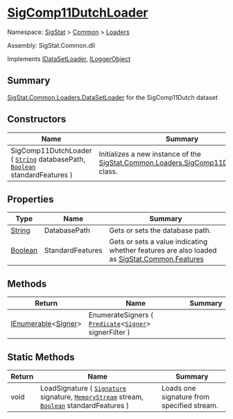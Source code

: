 # [SigComp11DutchLoader](./SigComp11DutchLoader.md)

Namespace: [SigStat]() > [Common](./../README.md) > [Loaders](./README.md)

Assembly: SigStat.Common.dll

Implements [IDataSetLoader](./IDataSetLoader.md), [ILoggerObject](./../ILoggerObject.md)

## Summary
[SigStat.Common.Loaders.DataSetLoader](https://github.com/sigstat/sigstat/tree/develop/docs/md/SigStat/Common/Loaders/DataSetLoader.md) for the SigComp11Dutch dataset

## Constructors

| Name | Summary | 
| --- | --- | 
| SigComp11DutchLoader ( [`String`](https://docs.microsoft.com/en-us/dotnet/api/System.String) databasePath, [`Boolean`](https://docs.microsoft.com/en-us/dotnet/api/System.Boolean) standardFeatures ) | Initializes a new instance of the [SigStat.Common.Loaders.SigComp11DutchLoader](https://github.com/sigstat/sigstat/tree/develop/docs/md/SigStat/Common/Loaders/SigComp11DutchLoader.md) class. | 


## Properties

| Type | Name | Summary | 
| --- | --- | --- | 
| [String](https://docs.microsoft.com/en-us/dotnet/api/System.String) | DatabasePath | Gets or sets the database path. | 
| [Boolean](https://docs.microsoft.com/en-us/dotnet/api/System.Boolean) | StandardFeatures | Gets or sets a value indicating whether features are also loaded as [SigStat.Common.Features](https://github.com/sigstat/sigstat/tree/develop/docs/md/SigStat/Common/Features.md) | 


## Methods

| Return | Name | Summary | 
| --- | --- | --- | 
| [IEnumerable](https://docs.microsoft.com/en-us/dotnet/api/System.Collections.Generic.IEnumerable-1)\<[Signer](./../Signer.md)> | EnumerateSigners ( [`Predicate`](https://docs.microsoft.com/en-us/dotnet/api/System.Predicate-1)\<[`Signer`](./../Signer.md)> signerFilter ) |  | 


## Static Methods

| Return | Name | Summary | 
| --- | --- | --- | 
| void | LoadSignature ( [`Signature`](./../Signature.md) signature, [`MemoryStream`](https://docs.microsoft.com/en-us/dotnet/api/System.IO.MemoryStream) stream, [`Boolean`](https://docs.microsoft.com/en-us/dotnet/api/System.Boolean) standardFeatures ) | Loads one signature from specified stream. | 


